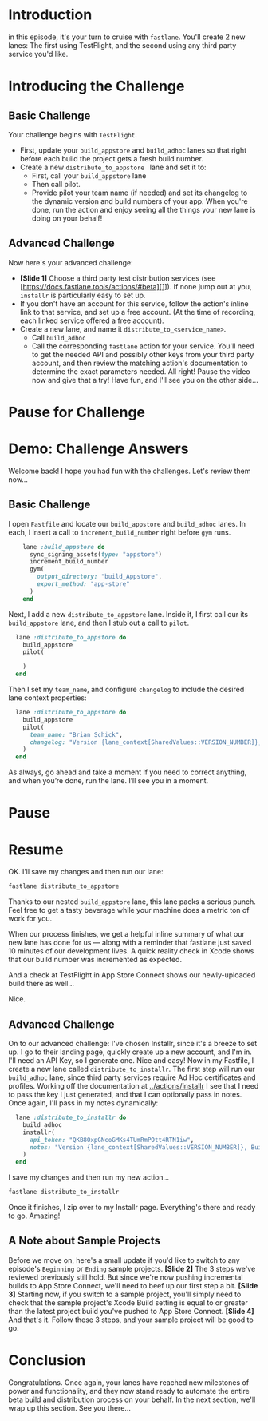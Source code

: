# Introduction
in this episode, it's your turn to cruise with `fastlane`. You'll create 2 new lanes: The first using TestFlight, and the second using any third party service you'd like. 
# Introducing the Challenge
## Basic Challenge
Your challenge begins with `TestFlight`.
- First, update your `build_appstore` and `build_adhoc` lanes so that right before each build the project gets a fresh build number.
- Create a new `distribute_to_appstore ` lane and set it to:
	- First, call your `build_appstore` lane
	- Then call pilot.
	- Provide pilot your team name (if needed) and set its changelog to the dynamic version and build numbers of your app.
When you're done, run the action and enjoy seeing all the things your new lane is doing on your behalf!
## Advanced Challenge
Now here's your advanced challenge:
- **[Slide 1]** Choose a third party test distribution services (see [https://docs.fastlane.tools/actions/#beta][1]). If none jump out at you, `installr` is particularly easy to set up. 
- If you don't have an account for this service, follow the action's inline link to that service, and set up a free account. (At the time of recording, each linked service offered a free account).  
- Create a new lane, and name it `distribute_to_<service_name>`.
	- Call `build_adhoc`
	- Call the corresponding `fastlane` action for your service. You'll need to get the needed API and possibly other keys from your third party account, and then review the matching action's documentation to determine the exact parameters needed.
All right! Pause the video now and give that a try! Have fun, and I'll see you on the other side…
# Pause for Challenge


# Demo: Challenge Answers
Welcome back! I hope you had fun with the challenges. Let's review them now…


## Basic Challenge
I open `Fastfile` and locate our `build_appstore` and `build_adhoc` lanes. 
In each, I insert a call to `increment_build_number` right before `gym` runs. 
```ruby
    lane :build_appstore do
      sync_signing_assets(type: "appstore")
      increment_build_number
      gym(
        output_directory: "build_Appstore",
        export_method: "app-store"
      )
    end
```
Next, I add a new  `distribute_to_appstore` lane. Inside it, I first call our its `build_appstore` lane, and then I stub out a call to  `pilot`. 
```ruby
  lane :distribute_to_appstore do
    build_appstore
    pilot(

    )
  end 
```
Then I set my `team_name`, and configure `changelog` to include the desired lane context properties:
```ruby
  lane :distribute_to_appstore do
    build_appstore
    pilot(
      team_name: "Brian Schick",
      changelog: "Version {lane_context[SharedValues::VERSION_NUMBER]}, Build {lane_context[SharedValues::BUILD_NUMBER]}"
    )
  end 
```
As always, go ahead and take a moment if you need to correct anything, and when you’re done, run the lane. I’ll see you in a moment.
# Pause
# Resume


OK. I’ll save my changes and then run our lane:
```ruby
fastlane distribute_to_appstore
```


Thanks to our nested `build_appstore` lane, this lane packs a serious punch. Feel free to get a tasty beverage while your machine does a metric ton of work for you.
<!-- Wait for completion -->


When our process finishes, we get a helpful inline summary of what our new lane has done for us — along with a reminder that fastlane just saved 10 minutes of our development lives.
A quick reality check in Xcode shows that our build number was incremented as expected.
<!-- Show in XCode -->
And a check at TestFlight in App Store Connect shows our newly-uploaded build there as well…
<!-- Show in browser -->
Nice.


## Advanced Challenge
On to our advanced challenge:
I've chosen Installr, since it's a breeze to set up. I go to their landing page, quickly create up a new account, and I'm in. I'll need an API Key, so I generate one. Nice and easy!
Now in my Fastfile, I create a new lane called `distribute_to_installr`. The first step will run our `build_adhoc` lane, since third party services require Ad Hoc certificates and profiles. 
Working off the documentation at [../actions/installr]() I see that I need to pass the key I just generated, and that I can optionally pass in notes. Once again, I'll pass in my notes dynamically:
```ruby
  lane :distribute_to_installr do
    build_adhoc
    installr(
      api_token: "QKB8OxpGNcoGMKs4TUmRmPOtt4RTN1iw",
      notes: "Version {lane_context[SharedValues::VERSION_NUMBER]}, Build {lane_context[SharedValues::BUILD_NUMBER]}"
    )
  end
```
I save my changes and then run my new action…
```ruby
fastlane distribute_to_installr
```
Once it finishes, I zip over to my Installr page. Everything's there and ready to go. Amazing!


<!-- EDITOR: The following section has no demo video -- just the slide content. -->

## A Note about Sample Projects
Before we move on, here's a small update if you'd like to switch to any episode's `Beginning` or `Ending` sample projects.
**[Slide 2]**
The 3 steps we've reviewed previously still hold. But since we're now pushing incremental builds to App Store Connect, we'll need to beef up our first step a bit.
**[Slide 3]**
Starting now, if you switch to a sample project, you'll simply need to check that the sample project's Xcode Build setting is equal to or greater than the latest project build you've pushed to App Store Connect. 
**[Slide 4]** 
And that's it. Follow these 3 steps, and your sample project will be good to go.



# Conclusion
Congratulations. Once again, your lanes have reached new milestones of power and functionality, and they now stand ready to automate the entire beta build and distribution process on your behalf. 
In the next section, we'll wrap up this section. See you there…

[1]:	https://docs.fastlane.tools/actions/#beta
